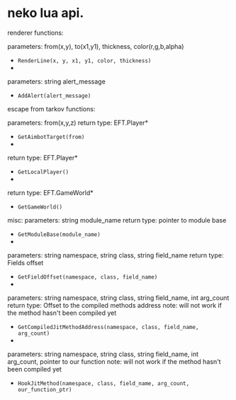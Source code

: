 # neko lua api.
renderer functions:

parameters: from(x,y), to(x1,y1), thickness, color(r,g,b,alpha)
- `RenderLine(x, y, x1, y1, color, thickness)`
- 
parameters: string alert_message
- `AddAlert(alert_message)`

escape from tarkov functions:

parameters: from(x,y,z)
return type: EFT.Player*
- `GetAimbotTarget(from)`
- 
return type: EFT.Player*
- `GetLocalPlayer()`
- 
return type: EFT.GameWorld*
- `GetGameWorld()`

misc:
parameters: string module_name
return type: pointer to module base
- `GetModuleBase(module_name)`
- 
parameters: string namespace, string class, string field_name
return type: Fields offset
- `GetFieldOffset(namespace, class, field_name)`
- 
parameters: string namespace, string class, string field_name, int arg_count
return type: Offset to the compiled methods address
note: will not work if the method hasn't been compiled yet
- `GetCompiledJitMethodAddress(namespace, class, field_name, arg_count)`
- 
parameters: string namespace, string class, string field_name, int arg_count, pointer to our function
note: will not work if the method hasn't been compiled yet
- `HookJitMethod(namespace, class, field_name, arg_count, our_function_ptr)`
